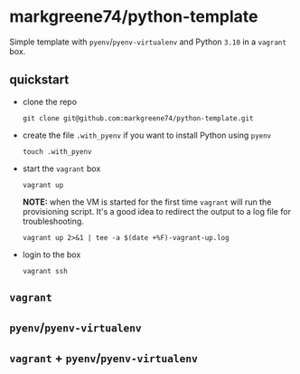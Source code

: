 # markgreene74/python-template

Simple template with `pyenv`/`pyenv-virtualenv` and Python `3.10` in a `vagrant` box.

## quickstart

- clone the repo
  ```shell
  git clone git@github.com:markgreene74/python-template.git
  ```
- create the file `.with_pyenv` if you want to install Python using `pyenv`
  ```shell
  touch .with_pyenv
  ```
- start the `vagrant` box
  ```shell
  vagrant up
  ```
  **NOTE:** when the VM is started for the first time `vagrant` will run the provisioning script. It's a good idea to redirect the output to a log file for troubleshooting.
  ```shell
  vagrant up 2>&1 | tee -a $(date +%F)-vagrant-up.log
  ```
- login to the box
  ```shell
  vagrant ssh
  ```

## `vagrant`

## `pyenv`/`pyenv-virtualenv`

## `vagrant` + `pyenv`/`pyenv-virtualenv`
